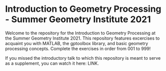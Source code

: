 # Introduction to Geometry Processing - Summer Geometry Institute 2021

Welcome to the repository for the Introduction to Geometry Processing at the Summer Geometry Institute 2021.
This repository features excercises to acquaint you with MATLAB, the gptoolbox library, and basic geometry processing concepts.
Complete the exercises in order from 001 to 999!

If you missed the introductory talk to which this repository is meant to serve as a supplement, you can watch it here: LINK.
